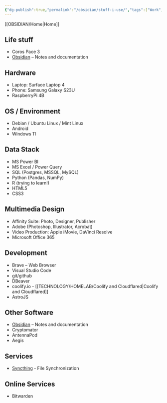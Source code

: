 ```yaml
---
{"dg-publish":true,"permalink":"/obsidian/stuff-i-use/","tags":["Work","Projects","tracking"],"noteIcon":"","created":"2024-04-25T12:25:27","updated":"2024-04-25T12:25:39"}
---
```




[[OBSIDIAN/Home\|Home]]
## Life stuff
- Coros Pace 3
- [Obsidian](https://obsidian.md/) – Notes and documentation

## Hardware
- Laptop: Surface Laptop 4
- Phone: Samsung Galaxy S23U
- RaspberryPi 4B

## OS / Environment
- Debian / Ubuntu Linux / Mint Linux
- Android
- Windows 11

## Data Stack
- MS Power BI
- MS Excel / Power Query
- SQL (Postgres, MSSQL, MySQL)
- Python (Pandas, NumPy)
- R (trying to learn!)
- HTML5
- CSS3
 
## Multimedia Design
- Affinity Suite: Photo, Designer, Publisher
- Adobe (Photoshop, Illustrator, Acrobat)
- Video Production: Apple iMovie, DaVinci Resolve
- Microsoft Office 365

## Development
- Brave – Web Browser
- Visual Studio Code
- git/github
- DBeaver
- coolify.io - [[TECHNOLOGY/HOMELAB/Coolify and Cloudflared\|Coolify and Cloudflared]]
- AstroJS

## Other Software
- [Obsidian](https://obsidian.md/) – Notes and documentation
- Cryptomator 
- AntennaPod
- Aegis

## Services
- [Syncthing](https://syncthing.net/) - File Synchronization

## Online Services
- Bitwarden